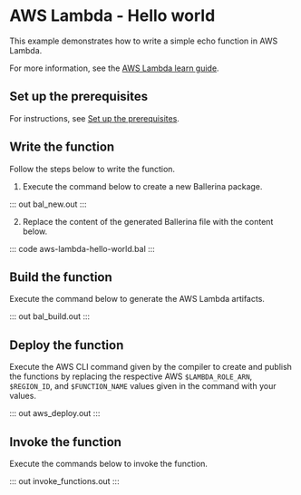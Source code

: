 # AWS Lambda - Hello world

This example demonstrates how to write a simple echo function in AWS Lambda.

For more information, see the [AWS Lambda learn guide](https://ballerina.io/learn/run-in-the-cloud/aws-lambda/).

## Set up the prerequisites

For instructions, see [Set up the prerequisites](https://ballerina.io/learn/run-in-the-cloud/aws-lambda/#set-up-the-prerequisites).

## Write the function

Follow the steps below to write the function.

1. Execute the command below to create a new Ballerina package.

::: out bal_new.out :::

2. Replace the content of the generated Ballerina file with the content below.

::: code aws-lambda-hello-world.bal :::

## Build the function

Execute the command below to generate the AWS Lambda artifacts.

::: out bal_build.out :::

## Deploy the function

Execute the AWS CLI command given by the compiler to create and publish the functions by replacing the respective AWS `$LAMBDA_ROLE_ARN`, `$REGION_ID`, and `$FUNCTION_NAME` values given in the command with your values.

::: out aws_deploy.out :::

## Invoke the function

Execute the commands below to invoke the function.

::: out invoke_functions.out :::
